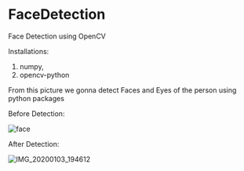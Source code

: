 # FaceDetection
Face Detection using OpenCV


Installations:
 1. numpy,
 2. opencv-python
 
 
 From this picture we gonna detect Faces and Eyes of the person using python packages


Before Detection:

![face](https://user-images.githubusercontent.com/59468047/71727707-270b9f80-2e61-11ea-980e-cf9716828c0c.jpg)


After Detection:

![IMG_20200103_194612](https://user-images.githubusercontent.com/59468047/71728138-4820c000-2e62-11ea-8fd5-457c97c83f04.jpg)





 
